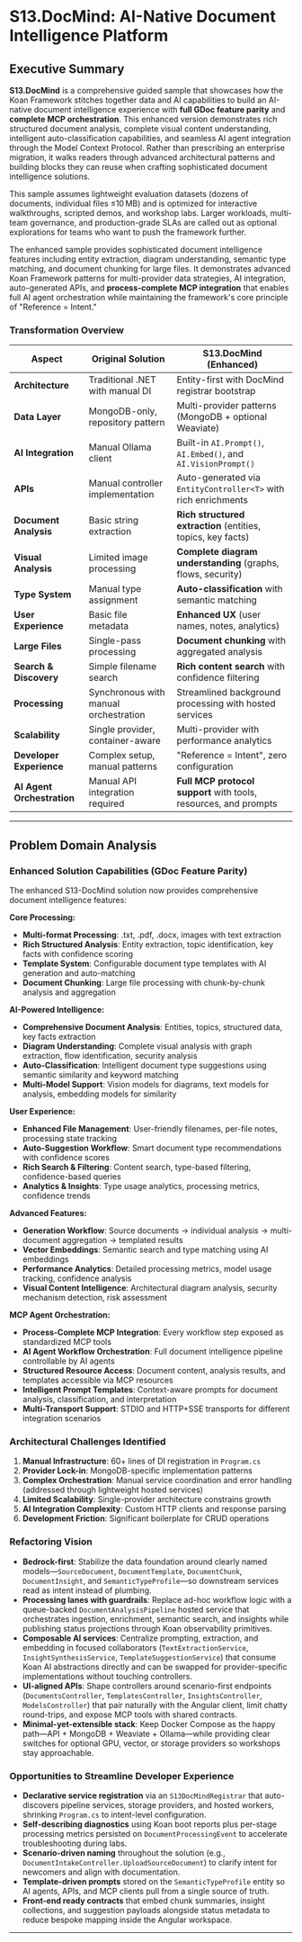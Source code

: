 # **S13.DocMind: AI-Native Document Intelligence Platform**

## **Executive Summary**

**S13.DocMind** is a comprehensive guided sample that showcases how the Koan Framework stitches together data and AI capabilities to build an AI-native document intelligence experience with **full GDoc feature parity** and **complete MCP orchestration**. This enhanced version demonstrates rich structured document analysis, complete visual content understanding, intelligent auto-classification capabilities, and seamless AI agent integration through the Model Context Protocol. Rather than prescribing an enterprise migration, it walks readers through advanced architectural patterns and building blocks they can reuse when crafting sophisticated document intelligence solutions.

This sample assumes lightweight evaluation datasets (dozens of documents, individual files ≤10 MB) and is optimized for interactive walkthroughs, scripted demos, and workshop labs. Larger workloads, multi-team governance, and production-grade SLAs are called out as optional explorations for teams who want to push the framework further.

The enhanced sample provides sophisticated document intelligence features including entity extraction, diagram understanding, semantic type matching, and document chunking for large files. It demonstrates advanced Koan Framework patterns for multi-provider data strategies, AI integration, auto-generated APIs, and **process-complete MCP integration** that enables full AI agent orchestration while maintaining the framework's core principle of "Reference = Intent."

### **Transformation Overview**

| **Aspect** | **Original Solution** | **S13.DocMind (Enhanced)** |
|------------|-------------------|---------------------------|
| **Architecture** | Traditional .NET with manual DI | Entity-first with DocMind registrar bootstrap |
| **Data Layer** | MongoDB-only, repository pattern | Multi-provider patterns (MongoDB + optional Weaviate) |
| **AI Integration** | Manual Ollama client | Built-in `AI.Prompt()`, `AI.Embed()`, and `AI.VisionPrompt()` |
| **APIs** | Manual controller implementation | Auto-generated via `EntityController<T>` with rich enrichments |
| **Document Analysis** | Basic string extraction | **Rich structured extraction** (entities, topics, key facts) |
| **Visual Analysis** | Limited image processing | **Complete diagram understanding** (graphs, flows, security) |
| **Type System** | Manual type assignment | **Auto-classification** with semantic matching |
| **User Experience** | Basic file metadata | **Enhanced UX** (user names, notes, analytics) |
| **Large Files** | Single-pass processing | **Document chunking** with aggregated analysis |
| **Search & Discovery** | Simple filename search | **Rich content search** with confidence filtering |
| **Processing** | Synchronous with manual orchestration | Streamlined background processing with hosted services |
| **Scalability** | Single provider, container-aware | Multi-provider with performance analytics |
| **Developer Experience** | Complex setup, manual patterns | "Reference = Intent", zero configuration |
| **AI Agent Orchestration** | Manual API integration required | **Full MCP protocol support** with tools, resources, and prompts |

---

## **Problem Domain Analysis**

### **Enhanced Solution Capabilities (GDoc Feature Parity)**
The enhanced S13-DocMind solution now provides comprehensive document intelligence features:

**Core Processing:**
- **Multi-format Processing**: .txt, .pdf, .docx, images with text extraction
- **Rich Structured Analysis**: Entity extraction, topic identification, key facts with confidence scoring
- **Template System**: Configurable document type templates with AI generation and auto-matching
- **Document Chunking**: Large file processing with chunk-by-chunk analysis and aggregation

**AI-Powered Intelligence:**
- **Comprehensive Document Analysis**: Entities, topics, structured data, key facts extraction
- **Diagram Understanding**: Complete visual analysis with graph extraction, flow identification, security analysis
- **Auto-Classification**: Intelligent document type suggestions using semantic similarity and keyword matching
- **Multi-Model Support**: Vision models for diagrams, text models for analysis, embedding models for similarity

**User Experience:**
- **Enhanced File Management**: User-friendly filenames, per-file notes, processing state tracking
- **Auto-Suggestion Workflow**: Smart document type recommendations with confidence scores
- **Rich Search & Filtering**: Content search, type-based filtering, confidence-based queries
- **Analytics & Insights**: Type usage analytics, processing metrics, confidence trends

**Advanced Features:**
- **Generation Workflow**: Source documents → individual analysis → multi-document aggregation → templated results
- **Vector Embeddings**: Semantic search and type matching using AI embeddings
- **Performance Analytics**: Detailed processing metrics, model usage tracking, confidence analysis
- **Visual Content Intelligence**: Architectural diagram analysis, security mechanism detection, risk assessment

**MCP Agent Orchestration:**
- **Process-Complete MCP Integration**: Every workflow step exposed as standardized MCP tools
- **AI Agent Workflow Orchestration**: Full document intelligence pipeline controllable by AI agents
- **Structured Resource Access**: Document content, analysis results, and templates accessible via MCP resources
- **Intelligent Prompt Templates**: Context-aware prompts for document analysis, classification, and interpretation
- **Multi-Transport Support**: STDIO and HTTP+SSE transports for different integration scenarios

### **Architectural Challenges Identified**
1. **Manual Infrastructure**: 60+ lines of DI registration in `Program.cs`
2. **Provider Lock-in**: MongoDB-specific implementation patterns
3. **Complex Orchestration**: Manual service coordination and error handling (addressed through lightweight hosted services)
4. **Limited Scalability**: Single-provider architecture constrains growth
5. **AI Integration Complexity**: Custom HTTP clients and response parsing
6. **Development Friction**: Significant boilerplate for CRUD operations

### **Refactoring Vision**
- **Bedrock-first**: Stabilize the data foundation around clearly named models—`SourceDocument`, `DocumentTemplate`, `DocumentChunk`, `DocumentInsight`, and `SemanticTypeProfile`—so downstream services read as intent instead of plumbing.
- **Processing lanes with guardrails**: Replace ad-hoc workflow logic with a queue-backed `DocumentAnalysisPipeline` hosted service that orchestrates ingestion, enrichment, semantic search, and insights while publishing status projections through Koan observability primitives.
- **Composable AI services**: Centralize prompting, extraction, and embedding in focused collaborators (`TextExtractionService`, `InsightSynthesisService`, `TemplateSuggestionService`) that consume Koan AI abstractions directly and can be swapped for provider-specific implementations without touching controllers.
- **UI-aligned APIs**: Shape controllers around scenario-first endpoints (`DocumentsController`, `TemplatesController`, `InsightsController`, `ModelsController`) that pair naturally with the Angular client, limit chatty round-trips, and expose MCP tools with shared contracts.
- **Minimal-yet-extensible stack**: Keep Docker Compose as the happy path—API + MongoDB + Weaviate + Ollama—while providing clear switches for optional GPU, vector, or storage providers so workshops stay approachable.

### **Opportunities to Streamline Developer Experience**
- **Declarative service registration** via an `S13DocMindRegistrar` that auto-discovers pipeline services, storage providers, and hosted workers, shrinking `Program.cs` to intent-level configuration.
- **Self-describing diagnostics** using Koan boot reports plus per-stage processing metrics persisted on `DocumentProcessingEvent` to accelerate troubleshooting during labs.
- **Scenario-driven naming** throughout the solution (e.g., `DocumentIntakeController.UploadSourceDocument`) to clarify intent for newcomers and align with documentation.
- **Template-driven prompts** stored on the `SemanticTypeProfile` entity so AI agents, APIs, and MCP clients pull from a single source of truth.
- **Front-end ready contracts** that embed chunk summaries, insight collections, and suggestion payloads alongside status metadata to reduce bespoke mapping inside the Angular workspace.

---

